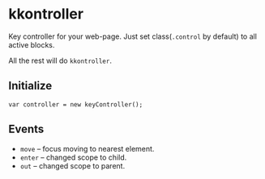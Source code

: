 # kkontroller
Key controller for your web-page.
Just set class(`.control` by default) to all active blocks.

All the rest will do `kkontroller`.

## Initialize
``
var controller = new keyController();
``

## Events
* `move` – focus moving to nearest element.
* `enter` – changed scope to child.
* `out` – changed scope to parent.
